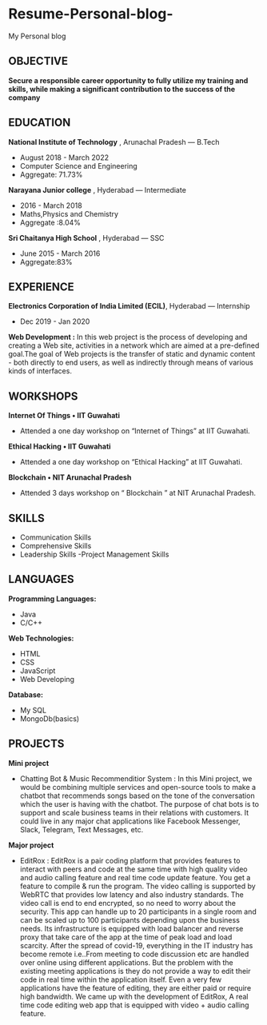 # Resume-Personal-blog-
My Personal blog
## OBJECTIVE
**Secure a responsible career opportunity to fully utilize my training and skills, while making a significant contribution to the success of the company**

## EDUCATION
**National Institute of Technology** , Arunachal Pradesh — B.Tech
- August 2018 - March 2022
- Computer Science and Engineering
- Aggregate: 71.73%

**Narayana Junior college** , Hyderabad — Intermediate
- 2016 - March 2018
- Maths,Physics and Chemistry
- Aggregate :8.04%

**Sri Chaitanya High School** , Hyderabad — SSC
- June 2015 - March 2016
- Aggregate:83%

## EXPERIENCE
**Electronics Corporation of India Limited (ECIL)**, Hyderabad — Internship
- Dec 2019 - Jan 2020

**Web Development :** In this web project is the process of developing and creating a Web site, activities in a network which are aimed at a pre-defined goal.The goal of Web projects is the transfer of static and dynamic content - both directly to end users, as well as indirectly through means of various kinds of interfaces.

## WORKSHOPS
**Internet Of Things • IIT Guwahati**
- Attended a one day workshop on “Internet of Things” at IIT Guwahati.

**Ethical Hacking • IIT Guwahati**
- Attended a one day workshop on “Ethical Hacking” at IIT Guwahati.

**Blockchain • NIT Arunachal Pradesh**
- Attended 3 days workshop on “ Blockchain ” at NIT Arunachal Pradesh.

## SKILLS
- Communication Skills
- Comprehensive Skills
- Leadership Skills
-Project Management Skills

## LANGUAGES
**Programming Languages:** 
- Java
- C/C++

**Web Technologies:**
- HTML
- CSS
- JavaScript
- Web Developing

**Database:**
- My SQL
- MongoDb(basics)

## PROJECTS
**Mini project**
- Chatting Bot & Music Recommenditior System :
In this Mini project, we would be combining multiple services and open-source tools to make a chatbot that recommends songs based on the tone of the conversation which the user is having with the chatbot. The purpose of chat bots is to support and scale business teams in their relations with customers. It could live in any major chat applications like Facebook Messenger, Slack, Telegram, Text Messages, etc.

**Major project**
- EditRox :
EditRox is a pair coding platform that provides features to interact with peers and code at the same time with high quality video
and audio calling feature and real time code update feature. You get a feature to compile & run the program. The video calling is
supported by WebRTC that provides low latency and also industry standards. The video call is end to end encrypted, so no need to
worry about the security. This app can handle up to 20 participants in a single room and can be scaled up to 100 participants
depending upon the business needs. Its infrastructure is equipped with load balancer and reverse proxy that take care of the app at
the time of peak load and load scarcity.
After the spread of covid-19, everything in the IT industry has become remote i.e..From meeting to code discussion etc are handled
over online using different applications. But the problem with the existing meeting applications is they do not provide a way to edit
their code in real time within the application itself. Even a very few applications have the feature of editing, they are either paid or
require high bandwidth. We came up with the development of EditRox, A real time code editing web app that is equipped with
video + audio calling feature.
